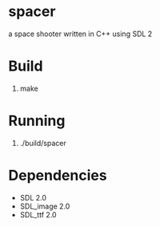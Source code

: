 spacer
======

a space shooter written in C++ using SDL 2

Build
=====

1. make

Running
=======

1. ./build/spacer

Dependencies
============

* SDL 2.0
* SDL_image 2.0
* SDL_ttf 2.0
